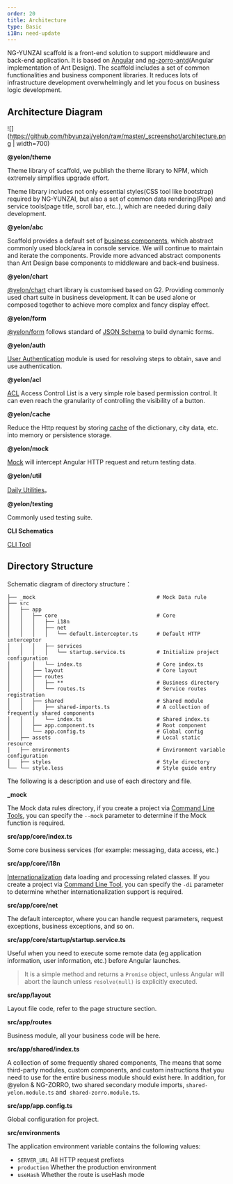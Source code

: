 ```yaml
---
order: 20
title: Architecture
type: Basic
i18n: need-update
---
```


NG-YUNZAI scaffold is a front-end solution to support middleware and back-end application. It is based on [Angular](https://angular.io/) and [ng-zorro-antd](https://ng.ant.design/docs/introduce/en)(Angular implementation of Ant Design). The scaffold includes a set of common functionalities and business component libraries. It reduces lots of infrastructure development overwhelmingly and let you focus on business logic development.

## Architecture Diagram

![](https://github.com/hbyunzai/yelon/raw/master/_screenshot/architecture.png | width=700)

**@yelon/theme**

Theme library of scaffold, we publish the theme library to NPM, which extremely simplifies upgrade effort.

Theme library includes not only essential styles(CSS tool like bootstrap) required by NG-YUNZAI, but also a set of common data rendering(Pipe) and service tools(page title, scroll bar, etc..), which are needed during daily development.

**@yelon/abc**

Scaffold provides a default set of [business components](/components/), which abstract commonly used block/area in console service. We will continue to maintain and iterate the components. Provide more advanced abstract components than Ant Design base components to middleware and back-end business.

**@yelon/chart**

[@yelon/chart](/chart) chart library is customised based on G2. Providing commonly used chart suite in business development. It can be used alone or composed together to achieve more complex and fancy display effect.

**@yelon/form**

[@yelon/form](/form) follows standard of [JSON Schema](http://json-schema.org/) to build dynamic forms.

**@yelon/auth**

[User Authentication](/auth) module is used for resolving steps to obtain, save and use authentication.

**@yelon/acl**

[ACL](/acl) Access Control List is a very simple role based permission control. It can even reach the granularity of controlling the visibility of a button.

**@yelon/cache**

Reduce the Http request by storing [cache](/cache) of the dictionary, city data, etc. into memory or persistence storage.

**@yelon/mock**

[Mock](/mock) will intercept Angular HTTP request and return testing data.

**@yelon/util**

[Daily Utilities](/util)。

**@yelon/testing**

Commonly used testing suite.

**CLI Schematics**

[CLI Tool](/cli)

## Directory Structure

Schematic diagram of directory structure：

```
├── _mock                                       # Mock Data rule
├── src
│   ├── app
│   │   ├── core                                # Core
│   │   │   ├── i18n
│   │   │   ├── net
│   │   │   │   └── default.interceptor.ts      # Default HTTP interceptor
│   │   │   ├── services
│   │   │   │   └── startup.service.ts          # Initialize project configuration
│   │   │   └── index.ts                        # Core index.ts
│   │   ├── layout                              # Core layout
│   │   ├── routes
│   │   │   ├── **                              # Business directory
│   │   │   └── routes.ts                       # Service routes registration
│   │   ├── shared                              # Shared module
│   │   │   ├── shared-imports.ts               # A collection of frequently shared components
│   │   │   └── index.ts                        # Shared index.ts
│   │   ├── app.component.ts                    # Root component
│   │   └── app.config.ts                       # Global config
│   ├── assets                                  # Local static resource
│   ├── environments                            # Environment variable configuration
│   ├── styles                                  # Style directory
└── └── style.less                              # Style guide entry
```

The following is a description and use of each directory and file.

**_mock**

The Mock data rules directory, if you create a project via [Command Line Tools](/cli), you can specify the `--mock` parameter to determine if the Mock function is required.

**src/app/core/index.ts**

Some core business services (for example: messaging, data access, etc.)

**src/app/core/i18n**

[Internationalization](/docs/i18n) data loading and processing related classes. If you create a project via [Command Line Tool](/cli), you can specify the `-di` parameter to determine whether internationalization support is required.

**src/app/core/net**

The default interceptor, where you can handle request parameters, request exceptions, business exceptions, and so on.

**src/app/core/startup/startup.service.ts**

Useful when you need to execute some remote data (eg application information, user information, etc.) before Angular launches.

> It is a simple method and returns a `Promise` object, unless Angular will abort the launch unless `resolve(null)` is explicitly executed.

**src/app/layout**

Layout file code, refer to the page structure section.

**src/app/routes**

Business module, all your business code will be here.

**src/app/shared/index.ts**

A collection of some frequently shared components, The means that some third-party modules, custom components, and custom instructions that you need to use for the entire business module should exist here. In addition, for @yelon & NG-ZORRO, two shared secondary module imports, `shared-yelon.module.ts` and` shared-zorro.module.ts`.

**src/app/app.config.ts**

Global configuration for project.

**src/environments**

The application environment variable contains the following values:

- `SERVER_URL` All HTTP request prefixes
- `production` Whether the production environment
- `useHash` Whether the route is useHash mode
